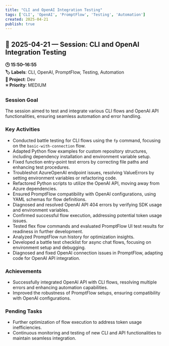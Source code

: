 ```yaml
---
title: "CLI and OpenAI Integration Testing"
tags: ['CLI', 'OpenAI', 'PromptFlow', 'Testing', 'Automation']
created: 2025-04-21
publish: true
---
```


## 📅 2025-04-21 — Session: CLI and OpenAI Integration Testing

**🕒 15:50–16:55**  
**🏷️ Labels**: CLI, OpenAI, PromptFlow, Testing, Automation  
**📂 Project**: Dev  
**⭐ Priority**: MEDIUM  


### Session Goal
The session aimed to test and integrate various CLI flows and OpenAI API functionalities, ensuring seamless automation and error handling.

### Key Activities
- Conducted battle testing for CLI flows using the `fp` command, focusing on the `basic-with-connection` flow.
- Adapted Python flow examples for custom repository structures, including dependency installation and environment variable setup.
- Fixed function entry-point test errors by correcting file paths and enhancing test procedures.
- Troubleshot AzureOpenAI endpoint issues, resolving ValueErrors by setting environment variables or refactoring code.
- Refactored Python scripts to utilize the OpenAI API, moving away from Azure dependencies.
- Ensured PromptFlow compatibility with OpenAI configurations, using YAML schemas for flow definitions.
- Diagnosed and resolved OpenAI API 404 errors by verifying SDK usage and environment variables.
- Confirmed successful flow execution, addressing potential token usage issues.
- Tested flex flow commands and evaluated PromptFlow UI test results for readiness in further development.
- Analyzed PromptFlow run history for optimization insights.
- Developed a battle test checklist for async chat flows, focusing on environment setup and debugging.
- Diagnosed and fixed OpenAI connection issues in PromptFlow, adapting code for OpenAI API integration.

### Achievements
- Successfully integrated OpenAI API with CLI flows, resolving multiple errors and enhancing automation capabilities.
- Improved the robustness of PromptFlow setups, ensuring compatibility with OpenAI configurations.

### Pending Tasks
- Further optimization of flow execution to address token usage inefficiencies.
- Continuous monitoring and testing of new CLI and API functionalities to maintain seamless integration.
